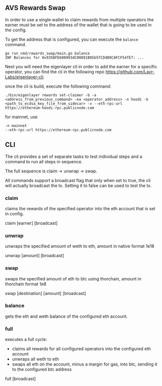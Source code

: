 ## AVS Rewards Swap

In order to use a single wallet to claim rewards from multiple operators the earner must be set to the address of the wallet that is going to be used in the config.

To get the address that is configured, you can execute the `balance` command.

```
go run cmd/rewards_swap/main.go balance
INF Balances for 0x935BFE680993dC00891B05b5fCD4B9CAFCF54fE7: ...
````

Next you will need the eigenlayer cli in order to add the earner for a specific operator,
you can find the cli in the following repo https://github.com/Layr-Labs/eigenlayer-cli.

once the cli is build, execute the following command:
```
./bin/eigenlayer rewards set-claimer -b -a <address_from_previous_command> -ea <operator_address> -n hoodi -k <path_to_ecdsa_key_file_from_sidecar> -v --eth-rpc-url https://ethereum-hoodi-rpc.publicnode.com 
```

for mainnet, use 
```
-n mainnet
--eth-rpc-url https://ethereum-rpc.publicnode.com
```

## CLI

The cli provides a set of separate tasks to test individual steps and a command to run all steps in sequence.

The full sequence is claim -> unwrap -> swap.

All commands support a broadcast flag that only when set to true, the cli will actually broadcast the tx.  Setting it to false can be used to test the tx.

### claim

claims the rewards of the specified operator into the eth account that is set in config.

claim [earner] [broadcast]

### unwrap

unwraps the specified amount of weth to eth, amount in native format 1e18

unwrap [amount] [broadcast]

### swap

swaps the specified amount of eth to btc using thorchain, amount in thorchain format 1e8

swap [destination] [amount] [broadcast]

### balance

gets the eth and weth balance of the configured eth account.

### full

executes a full cycle:
- claims all rewards for all configured operators into the configured eth account
- unwraps all weth to eth
- swaps all eth on the account, minus a margin for gas, into btc, sending it to the configured btc address

full [broadcast]
